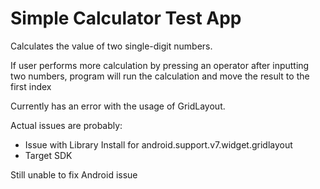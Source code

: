 # Simple Calculator Test App

Calculates the value of two single-digit numbers.

If user performs more calculation by pressing an operator after inputting two numbers, program will run the calculation and move the result to the first index

Currently has an error with the usage of GridLayout.

Actual issues are probably: 
* Issue with Library Install for android.support.v7.widget.gridlayout
* Target SDK
                            
Still unable to fix Android issue
